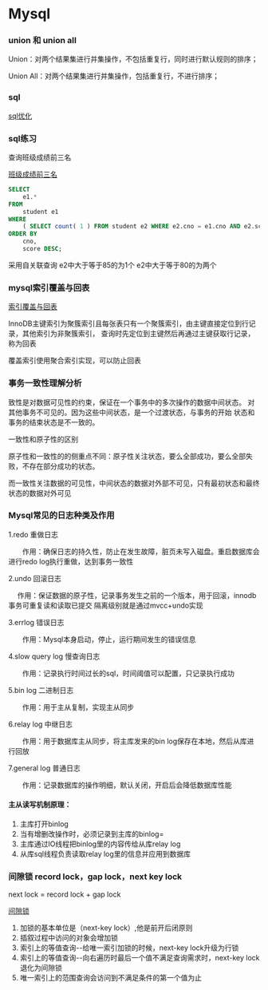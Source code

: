 # Mysql

### union 和 union all

Union：对两个结果集进行并集操作，不包括重复行，同时进行默认规则的排序；

Union All：对两个结果集进行并集操作，包括重复行，不进行排序；

### sql

[sql优化](https://www.cnblogs.com/wangqingming/p/9656999.html)

### sql练习

查询班级成绩前三名

[班级成绩前三名](https://blog.csdn.net/qq_35119422/article/details/81941696?utm_medium=distribute.pc_aggpage_search_result.none-task-blog-2~all~first_rank_v2~rank_v28-2-81941696.nonecase&utm_term=mysql%E7%8F%AD%E7%BA%A7%E6%88%90%E7%BB%A9%E6%9F%A5%E8%AF%A2&spm=1000.2123.3001.4430)

```sql
SELECT
	e1.* 
FROM
	student e1 
WHERE
	( SELECT count( 1 ) FROM student e2 WHERE e2.cno = e1.cno AND e2.score >= e1.score ) <= 3 
ORDER BY
	cno,
	score DESC;
```

采用自关联查询 e2中大于等于85的为1个 e2中大于等于80的为两个

### mysql索引覆盖与回表

[索引覆盖与回表](https://www.jianshu.com/p/8991cbca3854)

InnoDB主键索引为聚簇索引且每张表只有一个聚簇索引，由主键直接定位到行记录，其他索引为非聚簇索引，
查询时先定位到主键然后再通过主键获取行记录，称为回表

覆盖索引使用聚合索引实现，可以防止回表

### 事务一致性理解分析

致性是对数据可见性的约束，保证在一个事务中的多次操作的数据中间状态。
对其他事务不可见的。因为这些中间状态，是一个过渡状态，与事务的开始
状态和事务的结束状态是不一致的。

一致性和原子性的区别

原子性和一致性的的侧重点不同：原子性关注状态，要么全部成功，要么全部失败，不存在部分成功的状态。

而一致性关注数据的可见性，中间状态的数据对外部不可见，只有最初状态和最终状态的数据对外可见

### Mysql常见的日志种类及作用
1.redo 重做日志

　　作用：确保日志的持久性，防止在发生故障，脏页未写入磁盘。重启数据库会进行redo log执行重做，达到事务一致性

2.undo 回滚日志

　  作用：保证数据的原子性，记录事务发生之前的一个版本，用于回滚，innodb事务可重复读和读取已提交 隔离级别就是通过mvcc+undo实现

3.errlog 错误日志

　　作用：Mysql本身启动，停止，运行期间发生的错误信息

4.slow query log 慢查询日志

　　作用：记录执行时间过长的sql，时间阈值可以配置，只记录执行成功

5.bin log 二进制日志

　　作用：用于主从复制，实现主从同步

6.relay log 中继日志

　　作用：用于数据库主从同步，将主库发来的bin log保存在本地，然后从库进行回放

7.general log 普通日志

　　作用：记录数据库的操作明细，默认关闭，开启后会降低数据库性能

#### 主从读写机制原理：

1. 主库打开binlog
2. 当有增删改操作时，必须记录到主库的binlog=
3. 主库通过IO线程把binlog里的内容传给从库relay log
4. 从库sql线程负责读取relay log里的信息并应用到数据库

### 间隙锁 record lock，gap lock，next key lock

next lock = record lock + gap lock

[间隙锁](https://www.jianshu.com/p/32904ee07e56)

1. 加锁的基本单位是（next-key lock）,他是前开后闭原则
2. 插叙过程中访问的对象会增加锁
3. 索引上的等值查询--给唯一索引加锁的时候，next-key lock升级为行锁
4. 索引上的等值查询--向右遍历时最后一个值不满足查询需求时，next-key lock 退化为间隙锁
5. 唯一索引上的范围查询会访问到不满足条件的第一个值为止
